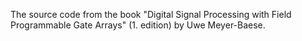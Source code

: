 The source code from the book "Digital Signal Processing with Field Programmable Gate Arrays" (1. edition) by Uwe Meyer-Baese.


